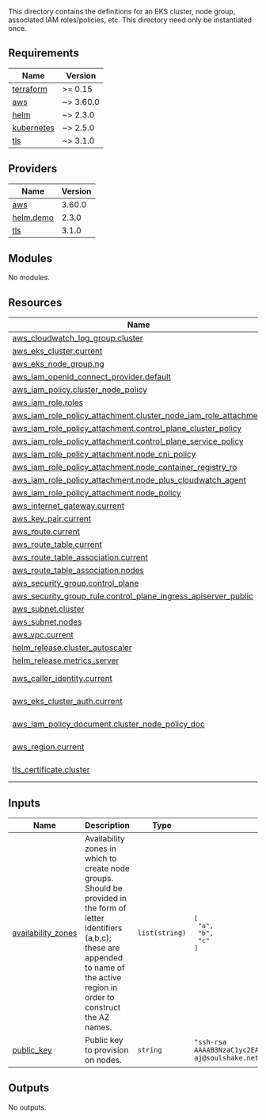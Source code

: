 This directory contains the definitions for an EKS cluster, node group, associated IAM roles/policies, etc. This directory need only be instantiated once.

## Requirements

| Name | Version |
|------|---------|
| <a name="requirement_terraform"></a> [terraform](#requirement\_terraform) | >= 0.15 |
| <a name="requirement_aws"></a> [aws](#requirement\_aws) | ~> 3.60.0 |
| <a name="requirement_helm"></a> [helm](#requirement\_helm) | ~> 2.3.0 |
| <a name="requirement_kubernetes"></a> [kubernetes](#requirement\_kubernetes) | ~> 2.5.0 |
| <a name="requirement_tls"></a> [tls](#requirement\_tls) | ~> 3.1.0 |

## Providers

| Name | Version |
|------|---------|
| <a name="provider_aws"></a> [aws](#provider\_aws) | 3.60.0 |
| <a name="provider_helm.demo"></a> [helm.demo](#provider\_helm.demo) | 2.3.0 |
| <a name="provider_tls"></a> [tls](#provider\_tls) | 3.1.0 |

## Modules

No modules.

## Resources

| Name | Type |
|------|------|
| [aws_cloudwatch_log_group.cluster](https://registry.terraform.io/providers/hashicorp/aws/latest/docs/resources/cloudwatch_log_group) | resource |
| [aws_eks_cluster.current](https://registry.terraform.io/providers/hashicorp/aws/latest/docs/resources/eks_cluster) | resource |
| [aws_eks_node_group.ng](https://registry.terraform.io/providers/hashicorp/aws/latest/docs/resources/eks_node_group) | resource |
| [aws_iam_openid_connect_provider.default](https://registry.terraform.io/providers/hashicorp/aws/latest/docs/resources/iam_openid_connect_provider) | resource |
| [aws_iam_policy.cluster_node_policy](https://registry.terraform.io/providers/hashicorp/aws/latest/docs/resources/iam_policy) | resource |
| [aws_iam_role.roles](https://registry.terraform.io/providers/hashicorp/aws/latest/docs/resources/iam_role) | resource |
| [aws_iam_role_policy_attachment.cluster_node_iam_role_attachment](https://registry.terraform.io/providers/hashicorp/aws/latest/docs/resources/iam_role_policy_attachment) | resource |
| [aws_iam_role_policy_attachment.control_plane_cluster_policy](https://registry.terraform.io/providers/hashicorp/aws/latest/docs/resources/iam_role_policy_attachment) | resource |
| [aws_iam_role_policy_attachment.control_plane_service_policy](https://registry.terraform.io/providers/hashicorp/aws/latest/docs/resources/iam_role_policy_attachment) | resource |
| [aws_iam_role_policy_attachment.node_cni_policy](https://registry.terraform.io/providers/hashicorp/aws/latest/docs/resources/iam_role_policy_attachment) | resource |
| [aws_iam_role_policy_attachment.node_container_registry_ro](https://registry.terraform.io/providers/hashicorp/aws/latest/docs/resources/iam_role_policy_attachment) | resource |
| [aws_iam_role_policy_attachment.node_plus_cloudwatch_agent](https://registry.terraform.io/providers/hashicorp/aws/latest/docs/resources/iam_role_policy_attachment) | resource |
| [aws_iam_role_policy_attachment.node_policy](https://registry.terraform.io/providers/hashicorp/aws/latest/docs/resources/iam_role_policy_attachment) | resource |
| [aws_internet_gateway.current](https://registry.terraform.io/providers/hashicorp/aws/latest/docs/resources/internet_gateway) | resource |
| [aws_key_pair.current](https://registry.terraform.io/providers/hashicorp/aws/latest/docs/resources/key_pair) | resource |
| [aws_route.current](https://registry.terraform.io/providers/hashicorp/aws/latest/docs/resources/route) | resource |
| [aws_route_table.current](https://registry.terraform.io/providers/hashicorp/aws/latest/docs/resources/route_table) | resource |
| [aws_route_table_association.current](https://registry.terraform.io/providers/hashicorp/aws/latest/docs/resources/route_table_association) | resource |
| [aws_route_table_association.nodes](https://registry.terraform.io/providers/hashicorp/aws/latest/docs/resources/route_table_association) | resource |
| [aws_security_group.control_plane](https://registry.terraform.io/providers/hashicorp/aws/latest/docs/resources/security_group) | resource |
| [aws_security_group_rule.control_plane_ingress_apiserver_public](https://registry.terraform.io/providers/hashicorp/aws/latest/docs/resources/security_group_rule) | resource |
| [aws_subnet.cluster](https://registry.terraform.io/providers/hashicorp/aws/latest/docs/resources/subnet) | resource |
| [aws_subnet.nodes](https://registry.terraform.io/providers/hashicorp/aws/latest/docs/resources/subnet) | resource |
| [aws_vpc.current](https://registry.terraform.io/providers/hashicorp/aws/latest/docs/resources/vpc) | resource |
| [helm_release.cluster_autoscaler](https://registry.terraform.io/providers/hashicorp/helm/latest/docs/resources/release) | resource |
| [helm_release.metrics_server](https://registry.terraform.io/providers/hashicorp/helm/latest/docs/resources/release) | resource |
| [aws_caller_identity.current](https://registry.terraform.io/providers/hashicorp/aws/latest/docs/data-sources/caller_identity) | data source |
| [aws_eks_cluster_auth.current](https://registry.terraform.io/providers/hashicorp/aws/latest/docs/data-sources/eks_cluster_auth) | data source |
| [aws_iam_policy_document.cluster_node_policy_doc](https://registry.terraform.io/providers/hashicorp/aws/latest/docs/data-sources/iam_policy_document) | data source |
| [aws_region.current](https://registry.terraform.io/providers/hashicorp/aws/latest/docs/data-sources/region) | data source |
| [tls_certificate.cluster](https://registry.terraform.io/providers/hashicorp/tls/latest/docs/data-sources/certificate) | data source |

## Inputs

| Name | Description | Type | Default | Required |
|------|-------------|------|---------|:--------:|
| <a name="input_availability_zones"></a> [availability\_zones](#input\_availability\_zones) | Availability zones in which to create node groups. Should be provided in the form of letter identifiers (a,b,c); these are appended to name of the active region in order to construct the AZ names. | `list(string)` | <pre>[<br>  "a",<br>  "b",<br>  "c"<br>]</pre> | no |
| <a name="input_public_key"></a> [public\_key](#input\_public\_key) | Public key to provision on nodes. | `string` | `"ssh-rsa AAAAB3NzaC1yc2EAAAADAQABAAABAQDKNEtKIF8/e84xCQJ9ay0XF0FWtpDiixqwTwlvvMxihv6zO7DgxFxmLSb1l621U0mKsRu7O5GRqPnUfv2ppEypnP/ifgxS9Ffc/AxbwtLdcjlZ3y3gCC/lvUs7pbw/zJTNFS1lC5e5xrzpCXiGmG14LtTAC2Y+BnFedk4xAIL1T1BiEJfl6+l8JY4gk6yKhmLcExOFvlHnVZupxYYriuK3XmvKN/6ndj5fc3IrGtQEoQPXZi9kBbtQB9qluFKHcP3Xv6EJwc1DDFXSxxK6hjOYq4T4cHQEgBYB4HMrYD/00BXHWJvcCxdy025DrHoyUEKYYOl41U2ydLXwBN/WxFPN aj@soulshake.net"` | no |

## Outputs

No outputs.
